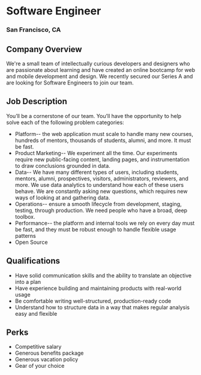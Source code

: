 # Software Engineer
### San Francisco, CA

## Company Overview
We're a small team of intellectually curious developers and designers who are passionate about learning and have created an online bootcamp for web and mobile development and design.  We recently secured our Series A and are looking for Software Engineers to join our team.    

## Job Description
You’ll be a cornerstone of our team. You’ll have the opportunity to help solve each of the following problem categories:

+	Platform-- the web application must scale to handle many new courses, hundreds of mentors, thousands of students, alumni, and more. It must be fast.
+	Product Marketing-- We experiment all the time. Our experiments require new public-facing content, landing pages, and instrumentation to draw conclusions grounded in data.
+	Data-- We have many different types of users, including students, mentors, alumni, prospectives, visitors, administrators, reviewers, and more. We use data analytics to understand how each of these users behave. We are constantly asking new questions, which requires new ways of looking at and gathering data.
+	Operations-- ensure a smooth lifecycle from development, staging, testing, through production. We need people who have a broad, deep toolbox.
+	Performance-- the platform and internal tools we rely on every day must be fast, and they must be robust enough to handle flexible usage patterns
+	Open Source

## Qualifications
+	Have solid communication skills and the ability to translate an objective into a plan
+	Have experience building and maintaining products with real-world usage
+	Be comfortable writing well-structured, production-ready code
+	Understand how to structure data in a way that makes regular analysis easy and flexible

## Perks
+	Competitive salary
+	Generous benefits package
+	Generous vacation policy
+	Gear of your choice
